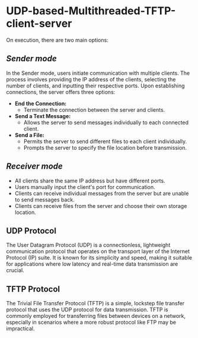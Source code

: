 # UDP-based-Multithreaded-TFTP-client-server

On execution, there are two main options:

## *Sender mode*
In the Sender mode, users initiate communication with multiple clients. The process involves providing the IP address of the clients, selecting the number of clients, and inputting their respective ports. Upon establishing connections, the server offers three options:
* **End the Connection:**
  * Terminate the connection between the server and clients.
* **Send a Text Message:**
  * Allows the server to send messages individually to each connected client.
* **Send a File:**
  * Permits the server to send different files to each client individually.
  * Prompts the server to specify the file location before transmission.


## *Receiver mode*
* All clients share the same IP address but have different ports.
* Users manually input the client's port for communication.
* Clients can receive individual messages from the server but are unable to send messages back.
* Clients can receive files from the server and choose their own storage location.


## UDP Protocol
The User Datagram Protocol (UDP) is a connectionless, lightweight communication protocol that operates on the transport layer of the Internet Protocol (IP) suite. It is known for its simplicity and speed, making it suitable for applications where low latency and real-time data transmission are crucial.

## TFTP Protocol
The Trivial File Transfer Protocol (TFTP) is a simple, lockstep file transfer protocol that uses the UDP protocol for data transmission. TFTP is commonly employed for transferring files between devices on a network, especially in scenarios where a more robust protocol like FTP may be impractical.
